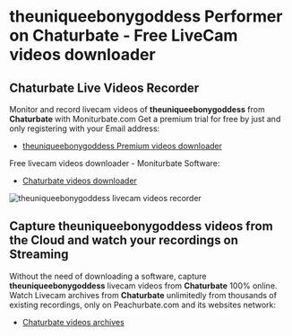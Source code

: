 # theuniqueebonygoddess Performer on Chaturbate - Free LiveCam videos downloader

## Chaturbate Live Videos Recorder

Monitor and record livecam videos of **theuniqueebonygoddess** from **Chaturbate** with Moniturbate.com
Get a premium trial for free by just and only registering with your Email address:
* [theuniqueebonygoddess Premium videos downloader](https://moniturbate.com/request-demo-licence-key.html)

Free livecam videos downloader - Moniturbate Software:
* [Chaturbate videos downloader](https://moniturbate.com/moniturbate-download-software.html)

![theuniqueebonygoddess livecam videos recorder](https://peachurnet.com/templates/moniturbate-software.png)


## Capture theuniqueebonygoddess videos from the Cloud and watch your recordings on Streaming

Without the need of downloading a software, capture **theuniqueebonygoddess** livecam videos from **Chaturbate** 100% online.
Watch Livecam archives from **Chaturbate** unlimitedly from thousands of existing recordings, only on Peachurbate.com and its websites network:
* [Chaturbate videos archives](https://peachurnet.com/)